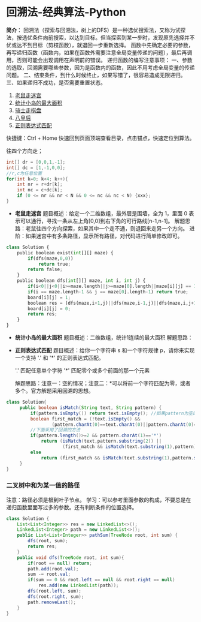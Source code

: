 

# 回溯法-经典算法-Python
**简介**：
回溯法（探索与回溯法，树上的DFS）是一种选优搜索法，又称为试探法，按选优条件向前搜索，以达到目标。但当探索到某一步时，发现原先选择并不优或达不到目标（剪枝函数），就退回一步重新选择。
函数中先确定必要的参数，再写递归函数（函数内，如果在函数外需要注意全局变量传递的问题），最后再调用，否则可能会出现调用在声明前的错误。
递归函数的编写注意事项：
一、参数的选取，回溯需要哪些参数，因为是函数内的函数，因此不用考虑全局变量的传递问题。
二、结束条件，到什么时候终止，如果写错了，很容易造成无限递归。
三、如果递归不成功，是否需要重置状态。

1. <a href="#老鼠走迷宫">老鼠走迷宫</a>
2. <a href="#统计小岛的最大面积">统计小岛的最大面积</a>
3. <a href="#骑士走棋盘">骑士走棋盘</a>
4. <a href="#八皇后">八皇后</a>
5. <a href="#正则表达式匹配">正则表达式匹配</a>

快捷键：Ctrl + Home 快速回到页面顶端查看目录，点击锚点，快速定位到算法。

往四个方向走；
```java
int[] dr = [0,0,1,-1];
int[] dc = [1,-1,0,0];
//r,c为任意位置
for(int k=0; k<4; k++){
	int nr = r+dr[k];
	int nc = c+dc[k];
	if (0 <= nr && nr < N && 0 <= nc && nc < N) {xxx};
}
```



* **老鼠走迷宫**<a name="老鼠走迷宫"></a>
题目概述：给定一个二维数组，最外层是围墙，全为 1，里面 0 表示可以通行，寻找一条从左上角[0,0]到右下角的可行路线[n-1,n-1]。
解题思路：老鼠往四个方向探索，如果其中一个走不通，则退回来走另一个方向。
进阶：如果迷宫中有多条路径，显示所有路径，对代码进行简单修改即可。
```python
class Solution {
    public boolean exist(int[][] maze) {
    	if(dfs(maze,0,0)) 
        	return true;
    	return false;
    }
    public boolean dfs(int[][] maze, int i, int j) {
    	if(i<0||j<0||i>=maze.length||j>=maze[0].length||maze[i][j] == 1) return false;
    	if(i == maze.length-1 && j == maze[0].length-1) return true;
    	board[i][j] = 1;
    	boolean res = (dfs(maze,i+1,j)||dfs(maze,i-1,j)||dfs(maze,i,j+1)||dfs(maze,i,j-1));
    	board[i][j] = 0;
    	return res;
    }
}
```

* **统计小岛的最大面积**<a name="统计小岛的最大面积"></a>
题目概述：二维数组，统计1连续的最大面积
解题思路：


* **正则表达式匹配**<a name="正则表达式匹配"></a>
  题目概述：给你一个字符串 s 和一个字符规律 p，请你来实现一个支持 '.' 和 '*' 的正则表达式匹配。

  '.' 匹配任意单个字符
  '*' 匹配零个或多个前面的那一个元素

  解题思路：注意一：空的情况；注意二：*可以将前一个字符匹配为零，或者多个。官方解题采用回溯的思想。
  
```java
class Solution{
	 public boolean isMatch(String text, String pattern) {
		 if(pattern.isEmpty()) return text.isEmpty(); //如果pattern为空的情况
		 boolean first_match = (!text.isEmpty() && 
				 (pattern.charAt(0)==text.charAt(0)||pattern.charAt(0)=='.'));
		 //下面采用了回溯的方法
		 if(pattern.length()>=2 && pattern.charAt(1)=='*')
			 return (isMatch(text,pattern.substring(2)) || 
					 (first_match && isMatch(text.substring(1),pattern)));
		 else
			 return (first_match && isMatch(text.substring(1),pattern.substring(1)));
	 }	
}
```

### 二叉树中和为某一值的路径
注意：路径必须是根到叶子节点。
学习：可以参考里面参数的构成，不要总是在递归函数里面写过多的参数。还有判断条件的位置选择。
```java
class Solution {
    List<List<Integer>> res = new LinkedList<>();
    LinkedList<Integer> path = new LinkedList<>();
    public List<List<Integer>> pathSum(TreeNode root, int sum) {
        dfs(root, sum);
        return res;
    }
    public void dfs(TreeNode root, int sum){
        if(root == null) return;
        path.add(root.val);
        sum -= root.val;
        if(sum == 0 && root.left == null && root.right == null)
            res.add(new LinkedList(path));
        dfs(root.left, sum);
        dfs(root.right, sum);
        path.removeLast(); 
    }
}
```


